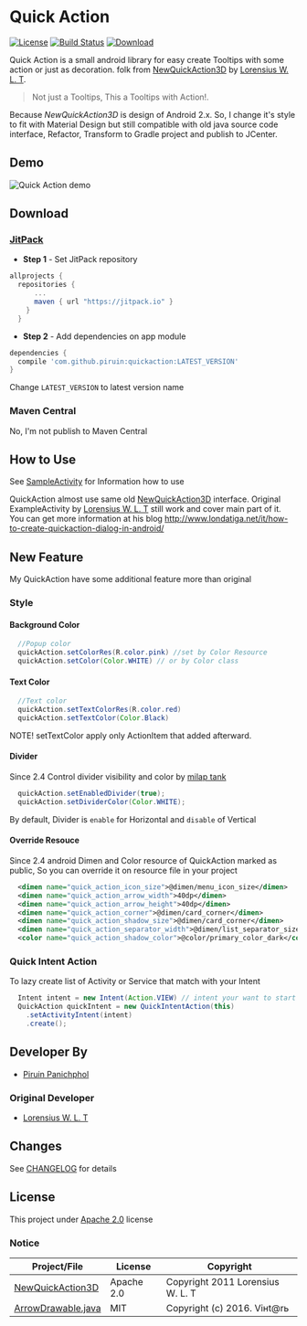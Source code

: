 # Quick Action 
[![License](https://img.shields.io/badge/License-Apache%202.0-red.svg)](http://www.apache.org/licenses/LICENSE-2.0)
[![Build Status](https://travis-ci.org/piruin/quickaction.svg?branch=master)](https://travis-ci.org/piruin/quickaction) 
[![Download](https://jitpack.io/v/piruin/quickaction.svg)](https://jitpack.io/#piruin/quickaction)

Quick Action is a small android library for easy create Tooltips with some action or
just as decoration. folk from [NewQuickAction3D] by [Lorensius W. L. T].

> Not just a Tooltips, This a Tooltips with Action!.

Because *NewQuickAction3D* is design of Android 2.x. So, I change it's style to fit with Material Design
but still compatible with old java source code interface, Refactor, Transform to Gradle project
and publish to JCenter.

## Demo

![Quick Action demo][demo]

## Download

### [JitPack]

- **Step 1** - Set JitPack repository

```groovy
allprojects {
  repositories {
      ...
      maven { url "https://jitpack.io" }
    }
  }
```

- **Step 2** - Add dependencies on app module

```groovy
dependencies {
  compile 'com.github.piruin:quickaction:LATEST_VERSION'
}
```
Change `LATEST_VERSION` to latest version name

### Maven Central

No, I'm not publish to Maven Central

## How to Use

See [SampleActivity] for Information how to use

QuickAction almost use same old [NewQuickAction3D] interface. Original ExampleActivity by [Lorensius W. L. T]
still work and cover main part of it.
You can get more information at his blog http://www.londatiga.net/it/how-to-create-quickaction-dialog-in-android/

## New Feature

My QuickAction have some additional feature more than original

### Style

#### Background Color
```java
  //Popup color
  quickAction.setColorRes(R.color.pink) //set by Color Resource
  quickAction.setColor(Color.WHITE) // or by Color class
```

#### Text Color
```java
  //Text color
  quickAction.setTextColorRes(R.color.red)
  quickAction.setTextColor(Color.Black)
```
NOTE! setTextColor apply only ActionItem that added afterward.

#### Divider
Since 2.4
Control divider visibility and color by [milap tank](https://github.com/milaptank)

```java
  quickAction.setEnabledDivider(true);
  quickAction.setDividerColor(Color.WHITE);
```
By default, Divider is `enable` for Horizontal and `disable` of Vertical

#### Override Resouce
Since 2.4
android Dimen and Color resource of QuickAction marked as public, So you can override it on resource file in your project 

```xml
  <dimen name="quick_action_icon_size">@dimen/menu_icon_size</dimen>
  <dimen name="quick_action_arrow_width">40dp</dimen>
  <dimen name="quick_action_arrow_height">40dp</dimen>
  <dimen name="quick_action_corner">@dimen/card_corner</dimen>
  <dimen name="quick_action_shadow_size">@dimen/card_corner</dimen>
  <dimen name="quick_action_separator_width">@dimen/list_separator_size</dimen>
  <color name="quick_action_shadow_color">@color/primary_color_dark</color>
```

### Quick Intent Action

To lazy create list of Activity or Service that match with your Intent

```java
  Intent intent = new Intent(Action.VIEW) // intent your want to start
  QuickAction quickIntent = new QuickIntentAction(this)
    .setActivityIntent(intent)
    .create();
```

## Developer By

- [Piruin Panichphol]

### Original Developer

- [Lorensius W. L. T] 

## Changes

See [CHANGELOG] for details

## License

This project under [Apache 2.0](http://www.apache.org/licenses/LICENSE-2.0) license

### Notice

Project/File | License | Copyright |
--- | --- | ---|
[NewQuickAction3D] | Apache 2.0 | Copyright 2011 Lorensius W. L. T |
[ArrowDrawable.java] | MIT | Copyright (c) 2016. Viнt@rь


[JCenter]: https://bintray.com/bintray/jcenter
[JitPack]: https://jitpack.io/
[CHANGELOG]: https://github.com/piruin/quickaction/blob/master/CHANGELOG.md
[SampleActivity]: https://github.com/piruin/quickaction/blob/master/quickaction-sample/src/main/java/me/piruin/quickaction/sample/SampleActivity.java
[NewQuickAction3D]: https://github.com/lorensiuswlt/NewQuickAction3D
[Piruin Panichphol]: https://piruin.me
[Lorensius W. L. T]: http://www.londatiga.net/
[demo]: https://github.com/piruin/quickaction/blob/master/asset/demo.gif "Demo gif"
[ArrowDrawable.java]: https://github.com/ViHtarb/Tooltip/blob/master/library/src/main/java/com/tooltip/ArrowDrawable.java
